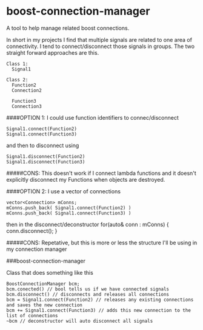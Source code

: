 boost-connection-manager
========================

A tool to help manage related boost connections.

In short in my projects I find that multiple signals are related to one area of connectivity.  I tend to connect/disconnect those signals in groups.  The two straight forward approaches are this.

```
Class 1:
  Signal1

Class 2:
  Function2
  Connection2

  Function3
  Connection3
```
####OPTION 1: I could use function identifiers to connec/disconnect 
```
Signal1.connect(Function2)
Signal1.connect(Function3)
```
and then to disconnect using
```
Signal1.disconnect(Function2)
Signal1.disconnect(Function3)
```
#####CONS: This doesn't work if I connect lambda functions and it doesn't explicitly disconnect my Functions when objects are destroyed.

####OPTION 2: I use a vector of connections
```
vector<Connection> mConns;
mConns.push_back( Signal1.connect(Function2) )
mConns.push_back( Signal1.connect(Function3) )
```

then in the disconnect/deconstructor
for(auto& conn : mConns) { conn.disconnect(); }

#####CONS:  Repetative, but this is more or less the structure I'll be using in my connection manager

###boost-connection-manager

Class that does something like this

```
BoostConnectionManager bcm;
bcm.conected() // bool tells us if we have connected signals
bcm.disconnect() // disconnects and releases all connections
bcm = Signal1.connect(Function2) // releases any existing connections and saves the new connection
bcm += Signal1.connect(Function3) // adds this new connection to the list of connections
~bcm // deconstructor will auto disconnect all signals
```
